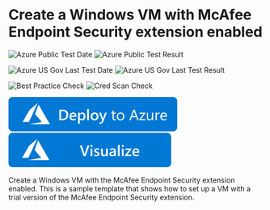 # Create a Windows VM with McAfee Endpoint Security extension enabled

![Azure Public Test Date](https://azurequickstartsservice.blob.core.windows.net/badges/mcafee-extension-windows-vm/PublicLastTestDate.svg)
![Azure Public Test Result](https://azurequickstartsservice.blob.core.windows.net/badges/mcafee-extension-windows-vm/PublicDeployment.svg)

![Azure US Gov Last Test Date](https://azurequickstartsservice.blob.core.windows.net/badges/mcafee-extension-windows-vm/FairfaxLastTestDate.svg)
![Azure US Gov Last Test Result](https://azurequickstartsservice.blob.core.windows.net/badges/mcafee-extension-windows-vm/FairfaxDeployment.svg)

![Best Practice Check](https://azurequickstartsservice.blob.core.windows.net/badges/mcafee-extension-windows-vm/BestPracticeResult.svg)
![Cred Scan Check](https://azurequickstartsservice.blob.core.windows.net/badges/mcafee-extension-windows-vm/CredScanResult.svg)

[![Deploy To Azure](https://raw.githubusercontent.com/Azure/azure-quickstart-templates/master/1-CONTRIBUTION-GUIDE/images/deploytoazure.svg?sanitize=true)](https://portal.azure.com/#create/Microsoft.Template/uri/https%3A%2F%2Fraw.githubusercontent.com%2FAzure%2Fazure-quickstart-templates%2Fmaster%2Fmcafee-extension-windows-vm%2Fazuredeploy.json)
[![Visualize](https://raw.githubusercontent.com/Azure/azure-quickstart-templates/master/1-CONTRIBUTION-GUIDE/images/visualizebutton.svg?sanitize=true)](http://armviz.io/#/?load=https%3A%2F%2Fraw.githubusercontent.com%2FAzure%2Fazure-quickstart-templates%2Fmaster%2Fmcafee-extension-windows-vm%2Fazuredeploy.json)

Create a Windows VM with the McAfee Endpoint Security extension enabled. This is
a sample template that shows how to set up a VM with a trial version of the
McAfee Endpoint Security extension.
